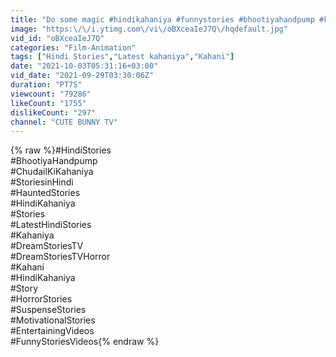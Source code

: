 ```yaml
---
title: "Do some magic #hindikahaniya #funnystories #bhootiyahandpump #kahani #ok #chudail #drawingcartoons2"
image: "https:\/\/i.ytimg.com\/vi\/oBXceaIeJ7Q\/hqdefault.jpg"
vid_id: "oBXceaIeJ7Q"
categories: "Film-Animation"
tags: ["Hindi Stories","Latest kahaniya","Kahani"]
date: "2021-10-03T05:31:16+03:00"
vid_date: "2021-09-29T03:30:06Z"
duration: "PT7S"
viewcount: "79286"
likeCount: "1755"
dislikeCount: "297"
channel: "CUTE BUNNY TV"
---
```

{% raw %}#HindiStories<br />#BhootiyaHandpump<br />#ChudailKiKahaniya<br />#StoriesinHindi<br />#HauntedStories<br />#HindiKahaniya<br />#Stories<br />#LatestHindiStories<br />#Kahaniya<br />#DreamStoriesTV<br />#DreamStoriesTVHorror<br />#Kahani<br />#HindiKahaniya<br />#Story<br />#HorrorStories<br />#SuspenseStories<br />#MotivationalStories<br />#EntertainingVideos<br />#FunnyStoriesVideos{% endraw %}

